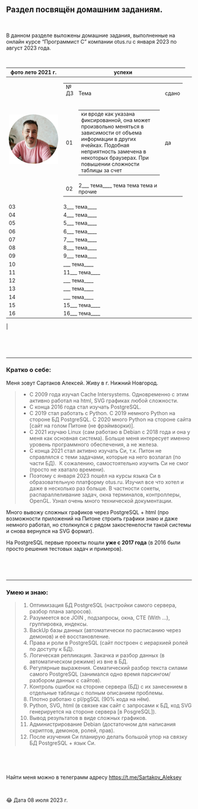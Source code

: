 ## Раздел посвящён домашним заданиям.

<p> &nbsp; </p>   

В данном разделе выложены домашние задания, выполненные на онлайн курсе “Программист С” компании otus.ru с января 2023 по август 2023 года.

<p> &nbsp; </p>   

|   фото лето 2021 г.|  успехи |
| ------------ | ------------ |
|  ![](https://github.com/OTUS-2023-C01-SARTAKOV-AP/home_work/blob/main/img/photo_circle_small.png) |<table><tbody><tr><td width="5%">№ ДЗ &nbsp;</td><td width="90%">Тема</td><td width="5%">сдано</td></tr><tr><td>01</td><td><table><tbody><tr><td width="400"> ки вроде как указана фиксированной, она может произвольно меняться в зависимости от объема информации в других ячейках. Подобная неприятность замечена в некоторых браузерах. При повышении сложности таблицы за счет</td></tr></tbody></table></td><td>да</td></tr><tr><td>02</td><td> 2___ тема____ тема тема тема и прочие</td><td>&nbsp;</td></tr>
<tr><td>03</td><td>  3___ тема____ &nbsp;</td><td>&nbsp;</td></tr>
<tr><td>04</td><td> 4___ тема____  &nbsp;</td><td>&nbsp;</td></tr>
<tr><td>05</td><td> 5___ тема____  &nbsp;</td><td>&nbsp;</td></tr>
<tr><td>06</td><td> 6___ тема____  &nbsp;</td><td>&nbsp;</td></tr><tr><td>07</td><td> 7___ тема____  &nbsp;</td><td>&nbsp;</td></tr><tr><td>08</td><td> 8___ тема____  &nbsp;</td><td>&nbsp;</td></tr><tr><td>09</td><td> 9___ тема____  &nbsp;</td><td>&nbsp;</td></tr><tr><td>10</td><td> ___ тема____  &nbsp;</td><td>&nbsp;</td></tr><tr><td>11</td><td> 11___ тема____  &nbsp;</td><td>&nbsp;</td></tr>  <tr><td>12</td><td>  ___ тема____ &nbsp;</td><td>&nbsp;</td></tr>  <tr><td>13</td><td>  ___ тема____ &nbsp;</td><td>&nbsp;</td></tr>  <tr><td>14</td><td>  ___ тема____ &nbsp;</td><td>&nbsp;</td></tr>  <tr><td>15</td><td>  15___ тема____ &nbsp;</td><td>&nbsp;</td></tr>  <tr><td>16</td><td> 16___ тема____ </td><td>&nbsp;</td></tr></tbody></table>|


<p> &nbsp; </p>    
<p> &nbsp; </p>     

----
### Кратко о себе: 

Меня зовут Сартаков Алексей. Живу в г. Нижний Новгород. 

> *   С 2009 года изучал Cache Intersystems. Одновременно с этим активно работал на html, SVG графиках любой сложности.
> *   С конца 2016 года стал изучать PostgreSQL. 
> *   С 2019 стал работать с Python. С 2019 немного Python на стороне БД PostgreSQL. С 2020 много Python на стороне сайта [сайт на голом Питоне (не фрэймворки)]. 
> *   С 2021 изучаю Linux (сам работаю в Debian c 2018 года и она у меня как основная система). Больше меня интересует именно уровень программного обеспечения, а не железа. 
> *   С конца 2021 стал активно изучать Си, т.к. Питон не справлялся с теми задачами, которые на него возлагал (по части БД).  К сожалению, самостоятельно изучить Си не смог (просто не хватало времени). 
> *   Поэтому с января 2023 пошёл на курсы языка Си в образовательную платформу otus.ru. Изучил все что хотел и даже в несколько раз больше. В частности сокеты, распараллеливание задач, окна терминалов, контроллеры, OpenGL. Узнал очень много технической документации. 

Много вывожу сложных графиков через PostgreSQL + html (про возможности приложений на Питоне строить графики знаю и даже немного работал, но столкнулся с рядом закостенелости такой системы и снова вернулся на SVG формат).

На PostgreSQL первые проекты пошли **уже с 2017 года** (в 2016 были просто решения тестовых задач и примеров).



<p> &nbsp; </p>    
<p> &nbsp; </p>          

----
### Умею и знаю:

> 1.  Оптимизация БД PostgreSQL (настройки самого сервера, разбор плана запросов).
> 2.  Разумеется все JOIN , подзапросы, окна, CTE (With ...), группировка, индексы. 
> 3.  BackUp базы данных (автоматически по расписанию через демонов) и её восстановление.
> 4.  Права и роли в PostgreSQL (сайт построен с иерархией ролей по доступу к БД).
> 5.  Логическая репликация. Закачка и разбор данных (в автоматическом режиме) из вне в БД.
> 6.  Регулярные выражения. Сематический разбор текста силами самого PostgreSQL (занимался одно время парсингом/разбором данных с сайтов).
> 7.  Контроль ошибок на стороне сервера (БД) с их занесением в отдельные таблицы с полным описанием проблемы.
> 8.  Плотно работаю с pl/pgSQL (90% кода на нём). 
> 9.  Python, SVG, html (в связке как сайт с запросами к БД, код SVG генерируется на стороне сервера [в PosgreSQL]).
> 10.  Вывод результатов в виде сложных графиков.
> 11.  Администрирование Debian (достаточном для написания скриптов, демонов, ролей, прав).
> 12.  После изучения Си планирую делать большой упор на связку БД PostgreSQL + язык Си. 

<p> &nbsp; </p>   
<p> &nbsp; </p>   

Найти меня можно в телеграмм адресу https://t.me/Sartakov_Aleksey
<p> &nbsp; </p>   
😂 Дата 08 июля 2023 г.

